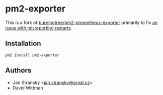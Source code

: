 # pm2-exporter

This is a fork of [burningtree/pm2-prometheus-exporter](https://github.com/burningtree/pm2-prometheus-exporter) primarily to fix [an issue with misreporting restarts](https://github.com/burningtree/pm2-prometheus-exporter/pull/2).

## Installation

```shell
pm2 install pm2-exporter
```

## Authors
* Jan Stránský &lt;jan.stransky@arnal.cz&gt;
* David Wittman
